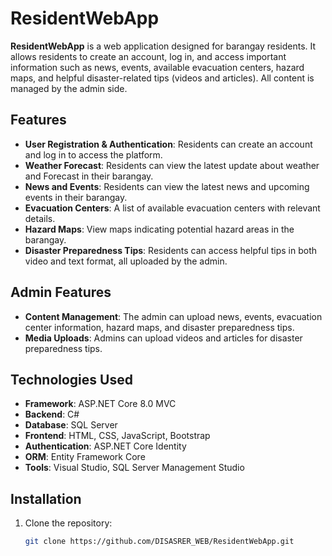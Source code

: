 # ResidentWebApp

**ResidentWebApp** is a web application designed for barangay residents. It allows residents to create an account, log in, and access important information such as news, events, available evacuation centers, hazard maps, and helpful disaster-related tips (videos and articles). All content is managed by the admin side.

## Features
- **User Registration & Authentication**: Residents can create an account and log in to access the platform.
- **Weather Forecast**: Residents can view the latest update about weather and Forecast in their barangay.
- **News and Events**: Residents can view the latest news and upcoming events in their barangay.
- **Evacuation Centers**: A list of available evacuation centers with relevant details.
- **Hazard Maps**: View maps indicating potential hazard areas in the barangay.
- **Disaster Preparedness Tips**: Residents can access helpful tips in both video and text format, all uploaded by the admin.

## Admin Features
- **Content Management**: The admin can upload news, events, evacuation center information, hazard maps, and disaster preparedness tips.
- **Media Uploads**: Admins can upload videos and articles for disaster preparedness tips.

## Technologies Used
- **Framework**: ASP.NET Core 8.0 MVC
- **Backend**: C#
- **Database**: SQL Server
- **Frontend**: HTML, CSS, JavaScript, Bootstrap
- **Authentication**: ASP.NET Core Identity
- **ORM**: Entity Framework Core
- **Tools**: Visual Studio, SQL Server Management Studio

## Installation
1. Clone the repository:
   ```bash
   git clone https://github.com/DISASRER_WEB/ResidentWebApp.git
